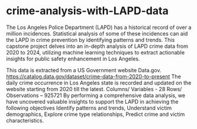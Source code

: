 # crime-analysis-with-LAPD-data
The Los Angeles Police Department (LAPD) has a historical record of over a million incidences. Statistical analysis of some of these incidences can aid the LAPD in crime prevention by identifying patterns and trends. This capstone project delves into an in-depth analysis of LAPD crime data from 2020 to 2024, utilizing machine learning techniques to extract actionable insights for public safety enhancement in Los Angeles.


This data is extracted from a US Government website Data.gov.
https://catalog.data.gov/dataset/crime-data-from-2020-to-present 
The daily crime occurrence in Los Angeles state is recorded and updated on the website starting from 2020 till the latest.
Columns/ Variables - 28
Rows/ Observations – 925721
By performing a comprehensive data analysis, we have uncovered valuable insights to support the LAPD in achieving the following objectives Identify patterns and trends, Understand victim demographics, Explore crime type relationships, Predict crime and victim characteristics.
